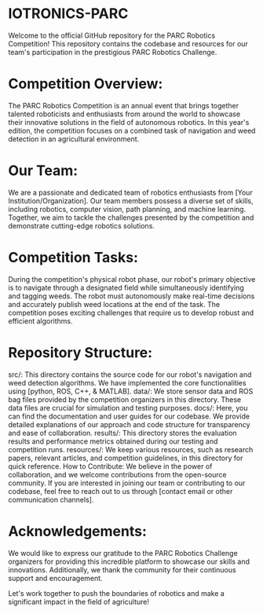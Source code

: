 # IOTRONICS-PARC
Welcome to the official GitHub repository for the PARC Robotics Competition! This repository contains the codebase and resources for our team's participation in the prestigious PARC Robotics Challenge.
# Competition Overview:
The PARC Robotics Competition is an annual event that brings together talented roboticists and enthusiasts from around the world to showcase their innovative solutions in the field of autonomous robotics. In this year's edition, the competition focuses on a combined task of navigation and weed detection in an agricultural environment.

# Our Team:
We are a passionate and dedicated team of robotics enthusiasts from [Your Institution/Organization]. Our team members possess a diverse set of skills, including robotics, computer vision, path planning, and machine learning. Together, we aim to tackle the challenges presented by the competition and demonstrate cutting-edge robotics solutions.

# Competition Tasks:
During the competition's physical robot phase, our robot's primary objective is to navigate through a designated field while simultaneously identifying and tagging weeds. The robot must autonomously make real-time decisions and accurately publish weed locations at the end of the task. The competition poses exciting challenges that require us to develop robust and efficient algorithms.

# Repository Structure:

src/: This directory contains the source code for our robot's navigation and weed detection algorithms. We have implemented the core functionalities using [python, ROS, C++, & MATLAB].
data/: We store sensor data and ROS bag files provided by the competition organizers in this directory. These data files are crucial for simulation and testing purposes.
docs/: Here, you can find the documentation and user guides for our codebase. We provide detailed explanations of our approach and code structure for transparency and ease of collaboration.
results/: This directory stores the evaluation results and performance metrics obtained during our testing and competition runs.
resources/: We keep various resources, such as research papers, relevant articles, and competition guidelines, in this directory for quick reference.
How to Contribute:
We believe in the power of collaboration, and we welcome contributions from the open-source community. If you are interested in joining our team or contributing to our codebase, feel free to reach out to us through [contact email or other communication channels].

# Acknowledgements:
We would like to express our gratitude to the PARC Robotics Challenge organizers for providing this incredible platform to showcase our skills and innovations. Additionally, we thank the community for their continuous support and encouragement.

Let's work together to push the boundaries of robotics and make a significant impact in the field of agriculture!


